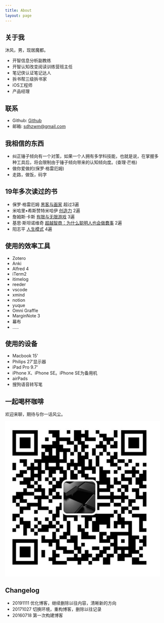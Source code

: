 ```yaml
---
title: About
layout: page
---
```


## 关于我

沐风，男，现居魔都。

- 开智信息分析副教练
- 开智认知改变阅读训练营班主任
- 笔记侠认证笔记达人
- 拆书帮三级拆书家
- iOS工程师
- 产品经理

## 联系

- Github: [Github](https://github.com/sdhzwm)
- 邮箱: sdhzwm@gmail.com

## 我相信的东西

- 纠正锤子倾向有一个对策，如果一个人拥有多学科技能，也就是说，在掌握多种工具后，将会限制由于锤子倾向带来的认知倾向度。(查理·芒格)
- 做你爱做的(保罗·格雷厄姆)
- 走路，做饭，码字

## 19年多次读过的书

- 保罗·格雷厄姆 [黑客与画家](https://book.douban.com/subject/6021440/) 超过3遍
- 米哈里•希斯赞特米哈伊 [创造力](https://book.douban.com/subject/26285299/) 2遍
- 詹姆斯·卡斯 [有限与无限游戏](https://book.douban.com/subject/25742296/)  3遍
- 基思·斯坦诺维奇 [超越智商：为什么聪明人也会做蠢事](https://read.douban.com/ebook/13036913/) 2遍
- 阳志平 [人生模式](https://book.douban.com/subject/34803015/) 4遍

## 使用的效率工具

- Zotero
- Anki
- Alfred 4
- iTerm2
- itimelog
- reeder
- vscode
- xmind
- notion
- yuque
- Omni Graffle
- MarginNote 3
- 幕布
- .....

## 使用的设备

- Macbook 15'
- Philips 27’显示器
- iPad Pro 9.7‘
- iPhone X、iPhone SE。iPhone SE为备用机
- airPads
- 搜狗语音转写笔

## 一起喝杯咖啡

欢迎来聊，期待与你一话风尘。

![微信](about/about.png?r=90&w=100&h=100)

## Changelog

- 20191111 优化博客，继续删除以往内容，清晰新的方向
- 20171027 切换环境，重构博客，删除以往记录
- 20160718 第一次构建博客
  
